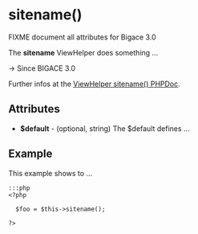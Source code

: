 # sitename()

FIXME document all attributes for Bigace 3.0

The **sitename** ViewHelper does something ...

-> Since BIGACE 3.0

Further infos at the [ViewHelper sitename() PHPDoc](http://api.bigace-cms.com/latest/Bigace_Zend/View_Helper/Bigace_Zend_View_Helper_Sitename.html).

## Attributes


*  **$default** - (optional, string)
    The $default defines ...
    

## Example

This example shows to ...

	:::php
	<?php
	
	  $foo = $this->sitename();
	
	?>


